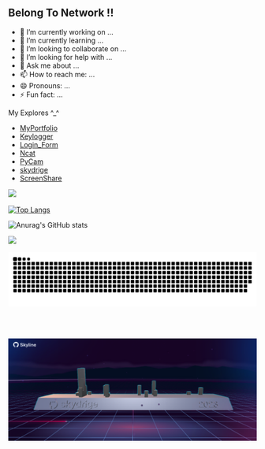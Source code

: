 ## Belong To Network !!

- 🔭 I’m currently working on ...
- 🌱 I’m currently learning ...
- 👯 I’m looking to collaborate on ...
- 🤔 I’m looking for help with ...
- 💬 Ask me about ...
- 📫 How to reach me: ...
- 😄 Pronouns: ...
- ⚡ Fun fact: ...


My Explores ^_^

- [MyPortfolio](https://info.skydrige.tech/)
- [Keylogger](https://skydrige.tech/Keylogger)
- [Login_Form](https://skydrige.tech/Login_Form/)
- [Ncat](https://skydrige.tech/Ncat)
- [PyCam](https://skydrige.tech/PyCam)
- [skydrige](https://skydrige.tech/skydrige)
- [ScreenShare](https://skydrige.tech/ScreenShare)

![](https://komarev.com/ghpvc/?username=skydrige&color=blueviolet)

[![Top Langs](https://github-readme-stats.vercel.app/api/top-langs/?username=skydrige&layout=compact)](https://github.com/anuraghazra/github-readme-stats)

![Anurag's GitHub stats](https://github-readme-stats.vercel.app/api?username=skydrige&show_icons=true&theme=radical)

[![](https://leetcard.jacoblin.cool/skydrige?theme=nord&font=NotoSans&ext=heatmap)](https://leetcode.com/skydrige/)

<picture>
  <source media="(prefers-color-scheme: dark)" srcset="https://raw.githubusercontent.com/platane/platane/output/github-contribution-grid-snake-dark.svg">
  <source media="(prefers-color-scheme: light)" srcset="https://raw.githubusercontent.com/platane/platane/output/github-contribution-grid-snake.svg">
  <img alt="github contribution grid snake animation" src="https://raw.githubusercontent.com/platane/platane/output/github-contribution-grid-snake.svg">
</picture>

<br></br>

[!["@skydrige Skyline-2023"](https://github.com/skydrige/skydrige/blob/master/skyline-2023IMG.png)](https://skyline.github.com/skydrige/2023)
